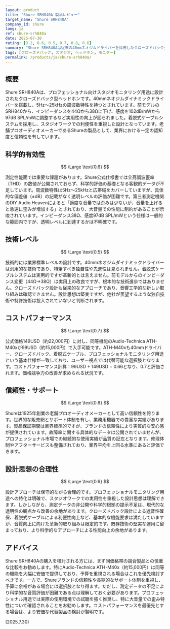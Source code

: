 ```yaml
---
layout: product
title: "Shure SRH840A 製品レビュー"
target_name: "Shure SRH840A"
company_id: shure
lang: ja
ref: shure-srh840a
date: 2025-07-30
rating: [3.2, 0.6, 0.5, 0.7, 0.8, 0.6]
summary: "Shure SRH840Aは従来の40mmネオジムドライバーを採用したクローズドバック型モニターヘッドホンです。同価格帯の競合製品と比較してコストパフォーマンスに課題があるものの、Shureブランドの信頼性により一定の評価を得ています。"
tags: [クローズドバック, スタジオ, ヘッドホン, モニター]
permalink: /products/ja/shure-srh840a/
---
```

## 概要

Shure SRH840Aは、プロフェッショナル向けスタジオモニタリング用途に設計されたクローズドバック型ヘッドホンです。40mmネオジムダイナミックドライバーを搭載し、5Hz～25kHzの周波数特性を持つとされています。前モデルのSRH840から、インピーダンスを44Ωから38Ωに下げ、感度を102dB/mWから97dB SPL/mWに調整するなど実用性の向上が図られました。着脱式ケーブルシステムを採用し、スタジオワークでの利便性を重視した設計となっています。老舗プロオーディオメーカーであるShureの製品として、業界における一定の認知度と信頼性を有しています。

## 科学的有効性

$$ \Large \text{0.6} $$

測定性能面では重要な課題があります。Shure公式仕様書では全高調波歪率（THD）の数値が公開されておらず、科学的評価の基礎となる客観的データが不足しています。周波数特性は5Hz～25kHzと広帯域をカバーしていますが、具体的な偏差値（±dB）の記載がなく透明レベルの評価が困難です。第三者測定機関のDIY Audio Heavenによると「適度な音量では歪みは少ないが、音量を上げると急速に歪みが増加する」とされており、大音量での性能に制約があることが示唆されています。インピーダンス38Ω、感度97dB SPL/mWという仕様は一般的な範囲内ですが、透明レベルに到達するかは不明確です。

## 技術レベル

$$ \Large \text{0.5} $$

技術的には業界標準レベルの設計です。40mmネオジムダイナミックドライバーは汎用的な技術であり、特筆すべき独自性や先進性は見られません。着脱式ケーブルシステムは実用的ですが革新的とは言えません。前モデルからのインピーダンス変更（44Ω→38Ω）は実用上の改良ですが、根本的な技術進歩ではありません。クローズドバック設計も従来的なアプローチであり、音響工学的な新しい取り組みは確認できません。設計思想は堅実ですが、他社が羨望するような独自技術や特許技術は投入されていないと判断されます。

## コストパフォーマンス

$$ \Large \text{0.7} $$

公式価格149USD（約22,000円）に対し、同等機能のAudio-Technica ATH-M40xが99USD（約15,000円）で入手可能です。ATH-M40xも40mmドライバー、クローズドバック、着脱式ケーブル、プロフェッショナルモニタリング用途という基本仕様が一致しており、ユーザー視点では代替可能な選択肢となります。コストパフォーマンス計算：99USD ÷ 149USD = 0.66となり、0.7と評価されます。価格競争力の改善が求められる状況です。

## 信頼性・サポート

$$ \Large \text{0.8} $$

Shureは1925年創業の老舗プロオーディオメーカーとして高い信頼性を誇ります。世界的な販売網とサポート体制を有し、業務用機器での豊富な実績があります。製品保証期間は業界標準的ですが、ブランドの信頼性により実質的な安心感が提供されています。故障率に関する具体的なデータは公開されていませんが、プロフェッショナル市場での継続的な使用実績が品質の証左となります。修理体制やアフターサービスも整備されており、業界平均を上回る水準にあると評価できます。

## 設計思想の合理性

$$ \Large \text{0.6} $$

設計アプローチは保守的ながら合理的です。プロフェッショナルモニタリング用途への特化は明確で、スタジオワークでの実用性を重視した設計思想は理解できます。しかしながら、測定データの非公開や科学的根拠の提示不足は、現代的な透明性の観点から改善の余地があります。クローズドバック設計による遮音性確保、着脱式ケーブルによる利便性向上など、基本的な機能要求は満たしていますが、音質向上に向けた革新的取り組みは限定的です。既存技術の堅実な運用に留まっており、より科学的なアプローチによる性能向上の余地があります。

## アドバイス

Shure SRH840Aの購入を検討される方には、まず同価格帯の競合製品との慎重な比較をお勧めします。特にAudio-Technica ATH-M40x（約15,000円）は同等の機能を大幅に安価で提供しており、予算を重視される場合はこれを優先検討すべきです。一方で、Shureブランドの信頼性や長期的なサポート体制を重視し、予算に余裕がある場合には選択肢となり得ます。ただし、測定データの不足により科学的な音質評価が困難である点は理解しておく必要があります。プロフェッショナル用途では実際の使用環境での試聴を強く推奨し、特に大音量での歪み特性について確認されることをお勧めします。コストパフォーマンスを最優先とする場合は、より安価な代替製品の検討が賢明です。

(2025.7.30)
